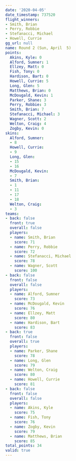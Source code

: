 ```yaml
---
date: '2020-04-05'
date_timestamp: 737520
flight_winners:
- Smith, Brian
- Perry, Robbie
- Stefanacci, Michael
- Howell, Currie
gg_url: null
name: Round 2 (Sun, April  5)
points:
  Akins, Kyle: 0
  Alford, Sumner: 1
  Ellzey, Matt: 0
  Fish, Tony: 0
  Hardison, Bart: 0
  Howell, Currie: 5
  Long, Glen: 5
  Matthews, Brian: 0
  McDougald, Kevin: 1
  Parker, Shane: 3
  Perry, Robbie: 3
  Smith, Brian: 7
  Stefanacci, Michael: 3
  Wagner, Scott: 2
  Welton, Craig: 4
  Zogby, Kevin: 0
skins:
  Alford, Sumner:
  - 8
  Howell, Currie:
  - 9
  Long, Glen:
  - 15
  - 16
  McDougald, Kevin:
  - 7
  Smith, Brian:
  - 1
  - 11
  - 17
  - 18
  Welton, Craig:
  - 3
teams:
- back: false
  front: true
  overall: false
  players:
  - name: Smith, Brian
    score: 71
  - name: Perry, Robbie
    score: 72
  - name: Stefanacci, Michael
    score: 78
  - name: Wagner, Scott
    score: 100
- back: false
  front: false
  overall: false
  players:
  - name: Alford, Sumner
    score: 73
  - name: McDougald, Kevin
    score: 76
  - name: Ellzey, Matt
    score: 80
  - name: Hardison, Bart
    score: 83
- back: true
  front: false
  overall: true
  players:
  - name: Parker, Shane
    score: 78
  - name: Long, Glen
    score: 79
  - name: Welton, Craig
    score: 80
  - name: Howell, Currie
    score: 81
- back: false
  front: false
  overall: false
  players:
  - name: Akins, Kyle
    score: 75
  - name: Fish, Tony
    score: 76
  - name: Zogby, Kevin
    score: 79
  - name: Matthews, Brian
    score: 85
total_points: 34
valid: true
---
```

